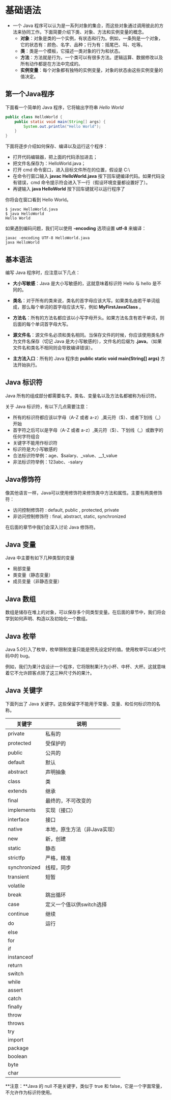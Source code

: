 # 基础语法

- 一个 Java 程序可以认为是一系列对象的集合，而这些对象通过调用彼此的方法来协同工作。下面简要介绍下类、对象、方法和实例变量的概念。
  - **对象**：对象是类的一个实例，有状态和行为。例如，一条狗是一个对象，它的状态有：颜色、名字、品种；行为有：摇尾巴、叫、吃等。
  - **类**：类是一个模板，它描述一类对象的行为和状态。
  - **方法**：方法就是行为，一个类可以有很多方法。逻辑运算、数据修改以及所有动作都是在方法中完成的。
  - **实例变量**：每个对象都有独特的实例变量，对象的状态由这些实例变量的值决定。

## 第一个Java程序

下面看一个简单的 Java 程序，它将输出字符串 *Hello World*

```java
public class HelloWorld {
    public static void main(String[] args) {
        System.out.println("Hello World");
    }
}
```

下面将逐步介绍如何保存、编译以及运行这个程序：

- 打开代码编辑器，把上面的代码添加进去；
- 把文件名保存为：HelloWorld.java；
- 打开 cmd 命令窗口，进入目标文件所在的位置，假设是 C:\
- 在命令行窗口输入 **javac HelloWorld.java** 按下回车键编译代码。如果代码没有错误，cmd 命令提示符会进入下一行（假设环境变量都设置好了）。
- 再键输入 **java HelloWorld** 按下回车键就可以运行程序了

你将会在窗口看到 Hello World。

```
$ javac HelloWorld.java
$ java HelloWorld 
Hello World
```

如果遇到编码问题，我们可以使用 **-encoding** 选项设置 **utf-8** 来编译：

```
javac -encoding UTF-8 HelloWorld.java 
java HelloWorld 
```

## 基本语法

编写 Java 程序时，应注意以下几点：

- **大小写敏感**：Java 是大小写敏感的，这就意味着标识符 Hello 与 hello 是不同的。

- **类名**：对于所有的类来说，类名的首字母应该大写。如果类名由若干单词组成，那么每个单词的首字母应该大写，例如 **MyFirstJavaClass** 。

- **方法名**：所有的方法名都应该以小写字母开头。如果方法名含有若干单词，则后面的每个单词首字母大写。

- **源文件名**：源文件名必须和类名相同。当保存文件的时候，你应该使用类名作为文件名保存（切记 Java 是大小写敏感的），文件名的后缀为 **.java**。（如果文件名和类名不相同则会导致编译错误）。

- **主方法入口**：所有的 Java 程序由 **public static void main(String[] args)** 方法开始执行。

  

## Java 标识符

Java 所有的组成部分都需要名字。类名、变量名以及方法名都被称为标识符。

关于 Java 标识符，有以下几点需要注意：

- 所有的标识符都应该以字母（A-Z 或者 a-z）,美元符（$）、或者下划线（_）开始
- 首字符之后可以是字母（A-Z 或者 a-z）,美元符（$）、下划线（_）或数字的任何字符组合
- 关键字不能用作标识符
- 标识符是大小写敏感的
- 合法标识符举例：age、$salary、_value、__1_value
- 非法标识符举例：123abc、-salary



## Java修饰符

像其他语言一样，Java可以使用修饰符来修饰类中方法和属性。主要有两类修饰符：

- 访问控制修饰符 : default, public , protected, private
- 非访问控制修饰符 : final, abstract, static, synchronized

在后面的章节中我们会深入讨论 Java 修饰符。



## Java 变量

Java 中主要有如下几种类型的变量

- 局部变量
- 类变量（静态变量）
- 成员变量（非静态变量）



## Java 数组

数组是储存在堆上的对象，可以保存多个同类型变量。在后面的章节中，我们将会学到如何声明、构造以及初始化一个数组。



## Java 枚举

Java 5.0引入了枚举，枚举限制变量只能是预先设定好的值。使用枚举可以减少代码中的 bug。

例如，我们为果汁店设计一个程序，它将限制果汁为小杯、中杯、大杯。这就意味着它不允许顾客点除了这三种尺寸外的果汁。

## Java 关键字

下面列出了 Java 关键字。这些保留字不能用于常量、变量、和任何标识符的名称。

| 关键字       | 说明                         |
| ------------ | ---------------------------- |
| private      | 私有的                       |
| protected    | 受保护的                     |
| public       | 公共的                       |
| default      | 默认                         |
| abstract     | 声明抽象                     |
| class        | 类                           |
| extends      | 继承                         |
| final        | 最终的，不可改变的           |
| implements   | 实现（接口）                 |
| interface    | 接口                         |
| native       | 本地，原生方法（非Java实现） |
| new          | 新，创建                     |
| static       | 静态                         |
| strictfp     | 严格，精准                   |
| synchronized | 线程，同步                   |
| transient    | 短暂                         |
| volatile     |                              |
| break        | 跳出循环                     |
| case         | 定义一个值以供switch选择     |
| continue     | 继续                         |
| do           | 运行                         |
| else         |                              |
| for          |                              |
| if           |                              |
| instanceof   |                              |
| return       |                              |
| switch       |                              |
| while        |                              |
| assert       |                              |
| catch        |                              |
| finally      |                              |
| throw        |                              |
| throws       |                              |
| try          |                              |
| import       |                              |
| package      |                              |
| boolean      |                              |
| byte         |                              |
| char         |                              |

**注意：**Java 的 null 不是关键字，类似于 true 和 false，它是一个字面常量，不允许作为标识符使用。